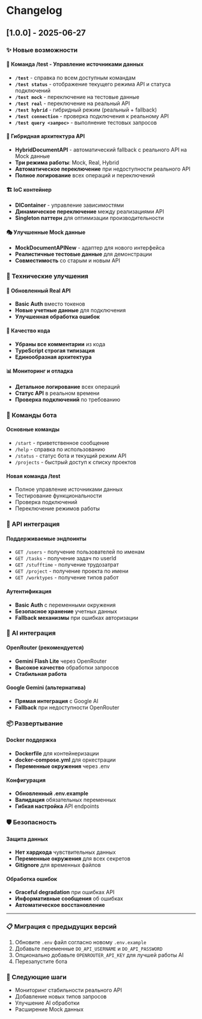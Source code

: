 # Changelog

## [1.0.0] - 2025-06-27

### ✨ Новые возможности

#### 🧪 Команда /test - Управление источниками данных
- **`/test`** - справка по всем доступным командам
- **`/test status`** - отображение текущего режима API и статуса подключений
- **`/test mock`** - переключение на тестовые данные
- **`/test real`** - переключение на реальный API
- **`/test hybrid`** - гибридный режим (реальный + fallback)
- **`/test connection`** - проверка подключения к реальному API
- **`/test query <запрос>`** - выполнение тестовых запросов

#### 🔄 Гибридная архитектура API
- **HybridDocumentAPI** - автоматический fallback с реального API на Mock данные
- **Три режима работы**: Mock, Real, Hybrid
- **Автоматическое переключение** при недоступности реального API
- **Полное логирование** всех операций и переключений

#### 🏗️ IoC контейнер
- **DIContainer** - управление зависимостями
- **Динамическое переключение** между реализациями API
- **Singleton паттерн** для оптимизации производительности

#### 🎭 Улучшенные Mock данные
- **MockDocumentAPINew** - адаптер для нового интерфейса
- **Реалистичные тестовые данные** для демонстрации
- **Совместимость** со старым и новым API

### 🔧 Технические улучшения

#### 📡 Обновленный Real API
- **Basic Auth** вместо токенов
- **Новые учетные данные** для подключения
- **Улучшенная обработка ошибок**

#### 🧹 Качество кода
- **Убраны все комментарии** из кода
- **TypeScript строгая типизация**
- **Единообразная архитектура**

#### 📊 Мониторинг и отладка
- **Детальное логирование** всех операций
- **Статус API** в реальном времени
- **Проверка подключений** по требованию

### 🚀 Команды бота

#### Основные команды
- `/start` - приветственное сообщение
- `/help` - справка по использованию
- `/status` - статус бота и текущий режим API
- `/projects` - быстрый доступ к списку проектов

#### Новая команда /test
- Полное управление источниками данных
- Тестирование функциональности
- Проверка подключений
- Переключение режимов работы

### 🔗 API интеграция

#### Поддерживаемые эндпоинты
- `GET /users` - получение пользователей по именам
- `GET /tasks` - получение задач по userId
- `GET /stufftime` - получение трудозатрат
- `GET /project` - получение проекта по имени
- `GET /worktypes` - получение типов работ

#### Аутентификация
- **Basic Auth** с переменными окружения
- **Безопасное хранение** учетных данных
- **Fallback механизмы** при ошибках авторизации

### 🤖 AI интеграция

#### OpenRouter (рекомендуется)
- **Gemini Flash Lite** через OpenRouter
- **Высокое качество** обработки запросов
- **Стабильная работа**

#### Google Gemini (альтернатива)
- **Прямая интеграция** с Google AI
- **Fallback** при недоступности OpenRouter

### 📦 Развертывание

#### Docker поддержка
- **Dockerfile** для контейнеризации
- **docker-compose.yml** для оркестрации
- **Переменные окружения** через .env

#### Конфигурация
- **Обновленный .env.example**
- **Валидация** обязательных переменных
- **Гибкая настройка** API endpoints

### 🛡️ Безопасность

#### Защита данных
- **Нет хардкода** чувствительных данных
- **Переменные окружения** для всех секретов
- **Gitignore** для временных файлов

#### Обработка ошибок
- **Graceful degradation** при ошибках API
- **Информативные сообщения** об ошибках
- **Автоматическое восстановление**

---

### 📋 Миграция с предыдущих версий

1. Обновите `.env` файл согласно новому `.env.example`
2. Добавьте переменные `DO_API_USERNAME` и `DO_API_PASSWORD`
3. Опционально добавьте `OPENROUTER_API_KEY` для лучшей работы AI
4. Перезапустите бота

### 🎯 Следующие шаги

- Мониторинг стабильности реального API
- Добавление новых типов запросов
- Улучшение AI обработки
- Расширение Mock данных
